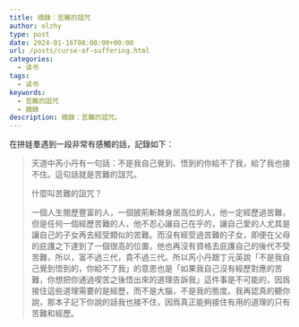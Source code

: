 ```yaml
---
title: 摘錄：苦難的詛咒
author: olzhy
type: post
date: 2024-01-16T08:00:00+00:00
url: /posts/curse-of-suffering.html
categories:
  - 读书
tags:
  - 读书
keywords:
  - 苦難的詛咒
  - 摘錄
description: 摘錄：苦難的詛咒。
---
```


在拼娃羣遇到一段非常有感觸的話，記錄如下：

> 天道中芮小丹有一句話：不是我自己覺到、悟到的你給不了我，給了我也接不住。這句話就是苦難的詛咒。
>
> 什麼叫苦難的詛咒？
>
> 一個人生閱歷豐富的人，一個披荊斬棘身居高位的人，他一定經歷過苦難，但是任何一個經歷苦難的人，他不忍心讓自己在乎的，讓自己愛的人尤其是讓自己的子女再去經受類似的苦難。而沒有經受過苦難的子女，即便在父母的庇護之下達到了一個很高的位置，他也再沒有資格去庇護自己的後代不受苦難，所以，富不過三代，貴不過三代。所以芮小丹跟丁元英說「不是我自己覺到悟到的，你給不了我」的意思也是「如果我自己沒有經歷對應的苦難，你想把你通過喫苦之後悟出來的道理告訴我」這件事是不可能的，因爲接住這些道理需要的是經歷，而不是大腦，不是我的態度。我再認真的聽你說，那本子記下你說的話我也接不住，因爲真正能夠接住有用的道理的只有苦難和經歷。
